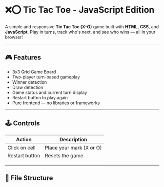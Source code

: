 # ❌⭕ Tic Tac Toe - JavaScript Edition

A simple and responsive **Tic Tac Toe (X-O)** game built with **HTML**, **CSS**, and **JavaScript**. Play in turns, track who's next, and see who wins — all in your browser!

---

## 🎮 Features

- 3x3 Grid Game Board
- Two-player turn-based gameplay
- Winner detection
- Draw detection
- Game status and current turn display
- Restart button to play again
- Pure frontend — no libraries or frameworks

---

## 🕹️ Controls

| Action         | Description                  |
|----------------|------------------------------|
| Click on cell  | Place your mark (X or O)     |
| Restart button | Resets the game              |

---

## 🧱 File Structure

